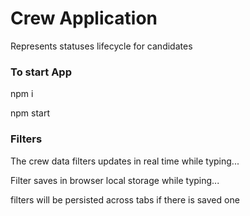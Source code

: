 # Crew Application
Represents statuses lifecycle for candidates

### To start App
npm i

npm start

### Filters
The crew data filters updates in real time while typing...

Filter saves in browser local storage while typing...

filters will be persisted across tabs if there is saved one
